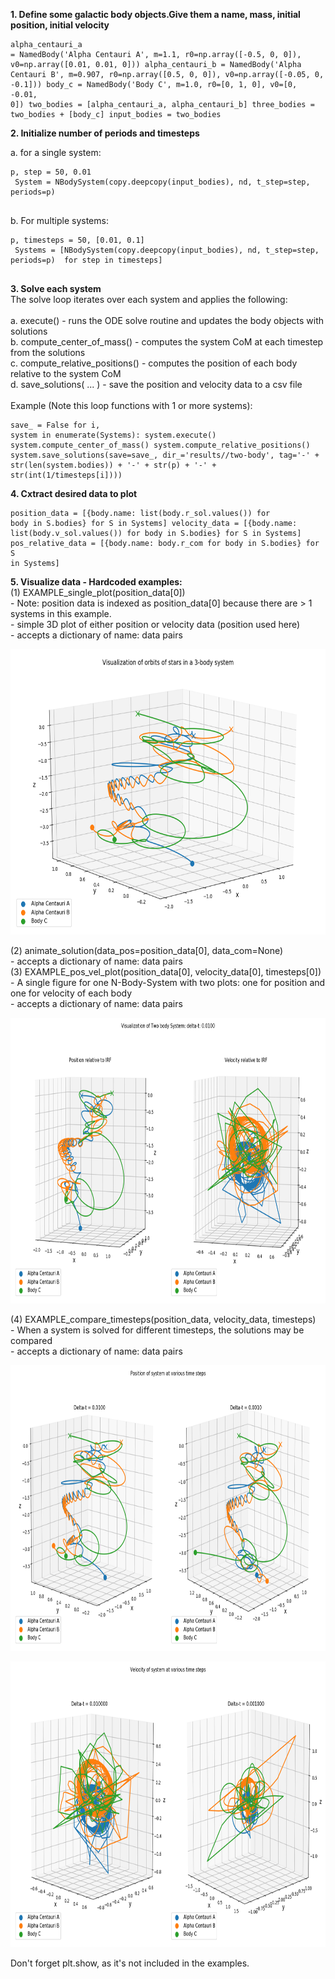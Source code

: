 **1. Define some galactic body objects.Give them a name, mass, initial position, initial velocity**
	<pre><code>alpha_centauri_a = NamedBody('Alpha Centauri A', m=1.1, r0=np.array([-0.5, 0, 0]), v0=np.array([0.01, 0.01, 0]))
	alpha_centauri_b = NamedBody('Alpha Centauri B', m=0.907, r0=np.array([0.5, 0, 0]), v0=np.array([-0.05, 0, -0.1]))
	body_c = NamedBody('Body C', m=1.0, r0=[0, 1, 0], v0=[0, -0.01, 0])
	two_bodies = [alpha_centauri_a, alpha_centauri_b]
	three_bodies = two_bodies + [body_c]
	input_bodies = two_bodies
	</pre></code>
 
**2. Initialize number of periods and timesteps**

   a. for a single system: 
 <pre><code>p, step = 50, 0.01  
 System = NBodySystem(copy.deepcopy(input_bodies), nd, t_step=step, periods=p)  
 </pre></code>
 b. For multiple systems:
 <pre><code>p, timesteps = 50, [0.01, 0.1]  
 Systems = [NBodySystem(copy.deepcopy(input_bodies), nd, t_step=step, periods=p)  for step in timesteps]  
 </pre></code>

**3. Solve each system**  
	The solve loop iterates over each system and applies the following: <br/><br/>
		a. execute() 					- runs the ODE solve routine and updates the body objects with solutions <br/>
		b. compute_center_of_mass() 	- computes the system CoM at each timestep from the solutions <br/>
		c. compute_relative_positions() - computes the position of each body relative to the system CoM <br/>
		d. save_solutions( ... ) 		- save the position and velocity data to a csv file <br/><br/>
	Example (Note this loop functions with 1 or more systems):
	<pre><code>save_ = False
    for i, system in enumerate(Systems):
        system.execute()
        system.compute_center_of_mass()
        system.compute_relative_positions()
        system.save_solutions(save=save_, dir_='results//two-body', tag='-' + str(len(system.bodies)) + '-' + str(p) + '-' + str(int(1/timesteps[i])))
	</pre></code>

**4. Cxtract desired data to plot**
	<pre><code>position_data = [{body.name: list(body.r_sol.values()) for body in S.bodies} for S in Systems]
	velocity_data = [{body.name: list(body.v_sol.values()) for body in S.bodies} for S in Systems]
	pos_relative_data = [{body.name: body.r_com for body in S.bodies} for S in Systems]
	</pre></code>

**5. Visualize data - Hardcoded examples:** <br/>
	(1)	EXAMPLE_single_plot(position_data[0])  
		- Note: position data is indexed as position_data[0] because there are > 1 systems in this example.  
		- simple 3D plot of either position or velocity data (position used here)  
		- accepts a dictionary of name: data pairs   
		<p align="center"><img src="https://github.com/mbbremner/n-body-solver/blob/master/docs/img/ex1-nbody.png" alt="alt text" width="800" height="457"></p>
	(2)	animate_solution(data_pos=position_data[0], data_com=None) <br/>
		- accepts a dictionary of name: data pairs  
	(3) EXAMPLE_pos_vel_plot(position_data[0], velocity_data[0], timesteps[0])  
		- A single figure for one N-Body-System with two plots: one for position and one for velocity of each body  
		- accepts a dictionary of name: data pairs
		<p align="center"><img src="https://github.com/mbbremner/n-body-solver/blob/master/docs/img/ex3-nbody.png" alt="alt text" width="600" height="457"></p>
	(4) EXAMPLE_compare_timesteps(position_data, velocity_data, timesteps)  
		- When a system is solved for different timesteps, the solutions may be compared  
		- accepts a dictionary of name: data pairs <br/>
		<p align="center"><img src="https://github.com/mbbremner/n-body-solver/blob/master/docs/img/ex4-nbody-r.png" alt="alt text" width="800" height="457"></p>
		<p align="center"><img src="https://github.com/mbbremner/n-body-solver/blob/master/docs/img/ex4-nbody-v.png" alt="alt text" width="800" height="457"></p>
Don't forget plt.show, as it's not included in the examples.


